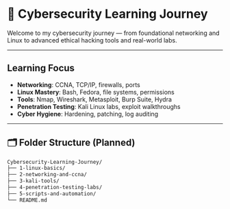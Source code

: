 # 🔐 Cybersecurity Learning Journey

Welcome to my cybersecurity journey — from foundational networking and Linux to advanced ethical hacking tools and real-world labs.

---

## Learning Focus 
- **Networking**: CCNA, TCP/IP, firewalls, ports
- **Linux Mastery**: Bash, Fedora, file systems, permissions
- **Tools**: Nmap, Wireshark, Metasploit, Burp Suite, Hydra
- **Penetration Testing**: Kali Linux labs, exploit walkthroughs
- **Cyber Hygiene**: Hardening, patching, log auditing

---

## 🗂️ Folder Structure (Planned)

```bash
Cybersecurity-Learning-Journey/
├── 1-linux-basics/
├── 2-networking-and-ccna/
├── 3-kali-tools/
├── 4-penetration-testing-labs/
├── 5-scripts-and-automation/
└── README.md
